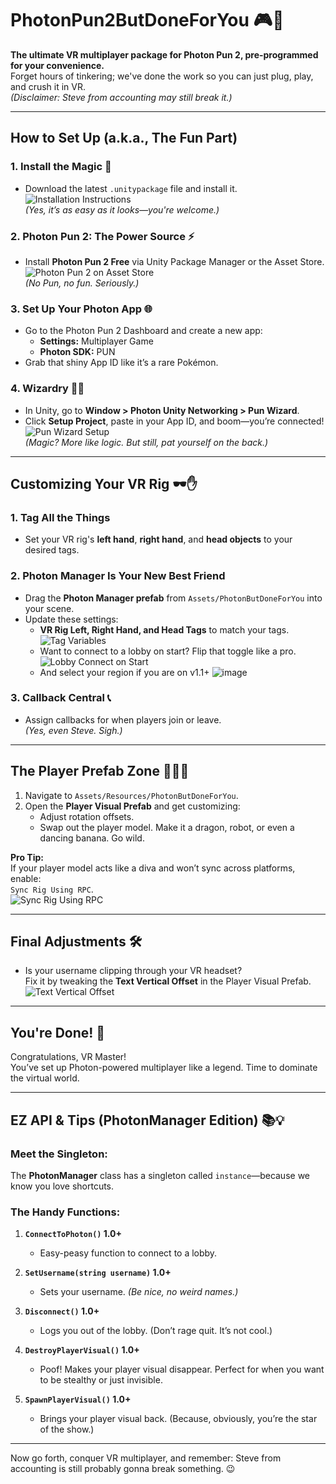 # PhotonPun2ButDoneForYou 🎮🚀  
**The ultimate VR multiplayer package for Photon Pun 2, pre-programmed for your convenience.**  
Forget hours of tinkering; we've done the work so you can just plug, play, and crush it in VR.  
*(Disclaimer: Steve from accounting may still break it.)*  

---

## **How to Set Up (a.k.a., The Fun Part)**  

### 1. Install the Magic 🎩  
- Download the latest `.unitypackage` file and install it.  
  ![Installation Instructions](https://github.com/user-attachments/assets/fe394525-2b71-44c9-aa80-31c26ddf54a0)  
  *(Yes, it’s as easy as it looks—you're welcome.)*  

### 2. Photon Pun 2: The Power Source ⚡  
- Install **Photon Pun 2 Free** via Unity Package Manager or the Asset Store.  
  ![Photon Pun 2 on Asset Store](https://github.com/user-attachments/assets/a76565f8-95a4-45f7-a0cc-09e8709bb8f7)  
  *(No Pun, no fun. Seriously.)*  

### 3. Set Up Your Photon App 🌐  
- Go to the Photon Pun 2 Dashboard and create a new app:  
  - **Settings:** Multiplayer Game  
  - **Photon SDK:** PUN  
- Grab that shiny App ID like it’s a rare Pokémon.  

### 4. Wizardry 🧙‍♂️  
- In Unity, go to **Window > Photon Unity Networking > Pun Wizard**.  
- Click **Setup Project**, paste in your App ID, and boom—you’re connected!  
  ![Pun Wizard Setup](https://github.com/user-attachments/assets/88ed507d-75cb-4558-9d3f-f0212ef628f3)  
  *(Magic? More like logic. But still, pat yourself on the back.)*  

---

## **Customizing Your VR Rig 🕶️✋**  

### 1. Tag All the Things  
- Set your VR rig's **left hand**, **right hand**, and **head objects** to your desired tags.  

### 2. Photon Manager Is Your New Best Friend  
- Drag the **Photon Manager prefab** from `Assets/PhotonButDoneForYou` into your scene.  
- Update these settings:  
  - **VR Rig Left, Right Hand, and Head Tags** to match your tags.  
    ![Tag Variables](https://github.com/user-attachments/assets/31343e0b-25b6-4e77-9733-554eb20e969c)  
  - Want to connect to a lobby on start? Flip that toggle like a pro.  
    ![Lobby Connect on Start](https://github.com/user-attachments/assets/283e7b1d-0973-4016-a784-9688f627b75e)
  - And select your region if you are on v1.1+
    ![image](https://github.com/user-attachments/assets/29f8c5ce-3534-4fa2-a74c-c67ab537a4fa)



### 3. Callback Central 📞  
- Assign callbacks for when players join or leave.  
  *(Yes, even Steve. Sigh.)*  

---

## **The Player Prefab Zone 🧍‍♂️🔧**  

1. Navigate to `Assets/Resources/PhotonButDoneForYou`.  
2. Open the **Player Visual Prefab** and get customizing:  
   - Adjust rotation offsets.  
   - Swap out the player model. Make it a dragon, robot, or even a dancing banana. Go wild.  

**Pro Tip:**  
If your player model acts like a diva and won’t sync across platforms, enable:  
`Sync Rig Using RPC`.  
![Sync Rig Using RPC](https://github.com/user-attachments/assets/04003c1b-473f-44b4-9329-db31316e2182)  

---

## **Final Adjustments 🛠️**  

- Is your username clipping through your VR headset?  
  Fix it by tweaking the **Text Vertical Offset** in the Player Visual Prefab.  
  ![Text Vertical Offset](https://github.com/user-attachments/assets/1a9252e7-7b72-440b-bb86-6ce21c5d56e2)  

---

## **You're Done! 🎉**  
Congratulations, VR Master!  
You’ve set up Photon-powered multiplayer like a legend. Time to dominate the virtual world.  

---

## **EZ API & Tips (PhotonManager Edition)** 📚💡  

### **Meet the Singleton:**  
The **PhotonManager** class has a singleton called `instance`—because we know you love shortcuts.  

### **The Handy Functions:**  
1. **`ConnectToPhoton()` 1.0+**  
   - Easy-peasy function to connect to a lobby.  

2. **`SetUsername(string username)` 1.0+**  
   - Sets your username. *(Be nice, no weird names.)*  

3. **`Disconnect()` 1.0+**  
   - Logs you out of the lobby. (Don’t rage quit. It’s not cool.)  

4. **`DestroyPlayerVisual()` 1.0+**  
   - Poof! Makes your player visual disappear. Perfect for when you want to be stealthy or just invisible.  

5. **`SpawnPlayerVisual()` 1.0+**  
   - Brings your player visual back. (Because, obviously, you’re the star of the show.)  

---

Now go forth, conquer VR multiplayer, and remember: Steve from accounting is still probably gonna break something. 😉
